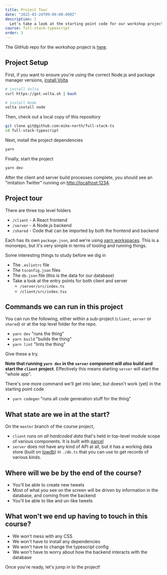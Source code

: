 ```yaml
---
title: Project Tour
date: "2022-03-24T09:00:00.000Z"
description: |
  Let's take a look at the starting point code for our workshop project, a twitter clone
course: full-stack-typescript
order: 3
---
```


The GitHub repo for the workshop project is [here](https://github.com/mike-north/full-stack-ts).

## Project Setup

First, if you want to ensure you're using the correct Node.js and package manager versions, [install Volta](http://volta.sh)

```sh
# install Volta
curl https://get.volta.sh | bash

# install Node
volta install node
```

Then, check out a local copy of this repository

```sh
git clone git@github.com:mike-north/full-stack-ts
cd full-stack-typescript
```

Next, install the project dependencies

```sh
yarn
```

Finally, start the project

```sh
yarn dev
```

After the client and server build processes complete, you should see an "imitation Twitter" running on [http://localhost:1234](http://localhost:1234).

## Project tour

There are three top level folders

- `/client` - A React frontend
- `/server` - A Node.js backend
- `/shared` - Code that can be imported by both the frontend and backend

Each has its own `package.json`, and we're using [yarn workspaces](https://classic.yarnpkg.com/lang/en/docs/workspaces/). This is a monorepo, but it's very simple in terms of tooling and running things.

Some interesting things to study before we dig in

- The `.eslintrc` file
- The `tsconfig.json` files
- The `db.json` file (this is the data for our database)
- Take a look at the entry points for both client and server
  - `/server/src/index.ts`
  - `/client/src/index.tsx`

## Commands we can run in this project

You can run the following, either within a sub-project (`client`, `server` or `shared`) or at the
top level folder for the repo.

- `yarn dev` "runs the thing"
- `yarn build` "builds the thing"
- `yarn lint` "lints the thing"

Give these a try.

**Note that running `yarn dev` in the `server` component will _also_ build and start the `client` project**. Effectively this means starting `server` will start the "whole app".

There's one more command we'll get into later, but doesn't work (yet) in the
starting point code

- `yarn codegen` "runs all code generation stuff for the thing"

## What state are we in at the start?

On the `master` branch of the course project,

- `client` runs on _all hardcoded data_ that's held in top-level module scope of various components. It is built with [parcel](https://parceljs.org/)
- `server` does not have any kind of API at all, but it has a working data store (built on [lowdb](https://github.com/typicode/lowdb)) in `./db.ts` that you can use to get records of various kinds.

## Where will we be by the end of the course?

- You'll be able to create new tweets
- Most of what you see on the screen will be driven by information in the database, and coming from the backend
- You'll be able to like and un-like tweets

## What won't we end up having to touch in this course?

- We won't mess with any CSS
- We won't have to install any dependencies
- We won't have to change the typescript config
- We won't have to worry about how the backend interacts with the database

Once you're ready, let's jump in to the project!
